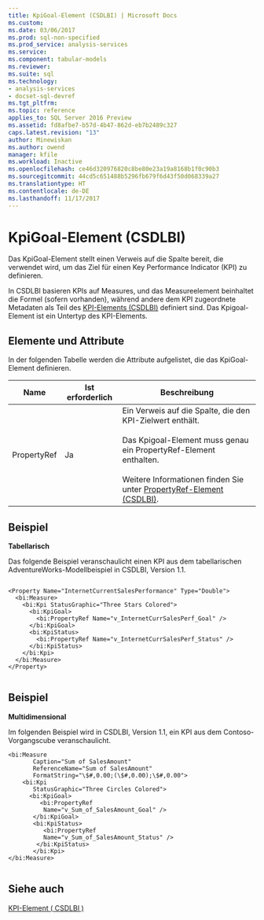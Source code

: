 ```yaml
---
title: KpiGoal-Element (CSDLBI) | Microsoft Docs
ms.custom: 
ms.date: 03/06/2017
ms.prod: sql-non-specified
ms.prod_service: analysis-services
ms.service: 
ms.component: tabular-models
ms.reviewer: 
ms.suite: sql
ms.technology:
- analysis-services
- docset-sql-devref
ms.tgt_pltfrm: 
ms.topic: reference
applies_to: SQL Server 2016 Preview
ms.assetid: fd8afbe7-b57d-4b47-862d-eb7b2489c327
caps.latest.revision: "13"
author: Minewiskan
ms.author: owend
manager: kfile
ms.workload: Inactive
ms.openlocfilehash: ce46d320976820c8be80e23a19a8168b1f0c90b3
ms.sourcegitcommit: 44cd5c651488b5296fb679f6d43f50d068339a27
ms.translationtype: HT
ms.contentlocale: de-DE
ms.lasthandoff: 11/17/2017
---
```

# <a name="kpigoal-element-csdlbi"></a>KpiGoal-Element (CSDLBI)
  Das KpiGoal-Element stellt einen Verweis auf die Spalte bereit, die verwendet wird, um das Ziel für einen Key Performance Indicator (KPI) zu definieren.  
  
 In CSDLBI basieren KPIs auf Measures, und das Measureelement beinhaltet die Formel (sofern vorhanden), während andere dem KPI zugeordnete Metadaten als Teil des [KPI-Elements &#40;CSDLBI&#41;](../../../analysis-services/tabular-model-programming-compatibility-levels-1050-1103/conceptual-schema-definition-language-csdl/kpi-element-csdlbi.md) definiert sind.  Das Kpigoal-Element ist ein Untertyp des KPI-Elements.  
  
## <a name="elements-and-attributes"></a>Elemente und Attribute  
 In der folgenden Tabelle werden die Attribute aufgelistet, die das KpiGoal-Element definieren.  
  
|Name|Ist erforderlich|Beschreibung|  
|----------|-----------------|-----------------|  
|PropertyRef|Ja|Ein Verweis auf die Spalte, die den KPI-Zielwert enthält.<br /><br /> Das Kpigoal-Element muss genau ein PropertyRef-Element enthalten.<br /><br /> Weitere Informationen finden Sie unter [PropertyRef-Element &#40;CSDLBI&#41;](../../../analysis-services/tabular-model-programming-compatibility-levels-1050-1103/conceptual-schema-definition-language-csdl/propertyref-element-csdlbi.md).|  
  
## <a name="example"></a>Beispiel  
 **Tabellarisch**  
  
 Das folgende Beispiel veranschaulicht einen KPI aus dem tabellarischen AdventureWorks-Modellbeispiel in CSDLBI, Version 1.1.  
  
```  
  
<Property Name="InternetCurrentSalesPerformance" Type="Double">  
  <bi:Measure>  
    <bi:Kpi StatusGraphic="Three Stars Colored">  
      <bi:KpiGoal>  
        <bi:PropertyRef Name="v_InternetCurrSalesPerf_Goal" />  
      </bi:KpiGoal>  
      <bi:KpiStatus>  
        <bi:PropertyRef Name="v_InternetCurrSalesPerf_Status" />  
      </bi:KpiStatus>  
    </bi:Kpi>  
  </bi:Measure>  
</Property>  
  
```  
  
## <a name="example"></a>Beispiel  
 **Multidimensional**  
  
 Im folgenden Beispiel wird in CSDLBI, Version 1.1, ein KPI aus dem Contoso-Vorgangscube veranschaulicht.  
  
```  
<bi:Measure   
       Caption="Sum of SalesAmount"   
       ReferenceName="Sum of SalesAmount"   
       FormatString="\$#,0.00;(\$#,0.00);\$#,0.00">  
    <bi:Kpi   
       StatusGraphic="Three Circles Colored">  
      <bi:KpiGoal>  
         <bi:PropertyRef   
          Name="v_Sum_of_SalesAmount_Goal" />  
       </bi:KpiGoal>  
       <bi:KpiStatus>  
          <bi:PropertyRef   
          Name="v_Sum_of_SalesAmount_Status" />  
        </bi:KpiStatus>  
       </bi:Kpi>  
</bi:Measure>  
  
```  
  
## <a name="see-also"></a>Siehe auch  
 [KPI-Element &#40; CSDLBI &#41;](../../../analysis-services/tabular-model-programming-compatibility-levels-1050-1103/conceptual-schema-definition-language-csdl/kpi-element-csdlbi.md)  
  
  
